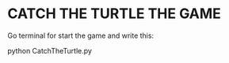 # CATCH THE TURTLE THE GAME

Go terminal for start the game and write this:

python CatchTheTurtle.py

